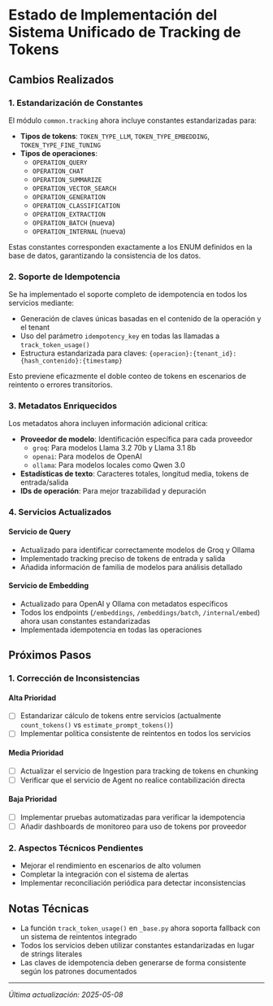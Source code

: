 # Estado de Implementación del Sistema Unificado de Tracking de Tokens

## Cambios Realizados

### 1. Estandarización de Constantes

El módulo `common.tracking` ahora incluye constantes estandarizadas para:

- **Tipos de tokens**: `TOKEN_TYPE_LLM`, `TOKEN_TYPE_EMBEDDING`, `TOKEN_TYPE_FINE_TUNING`
- **Tipos de operaciones**: 
  - `OPERATION_QUERY`
  - `OPERATION_CHAT`
  - `OPERATION_SUMMARIZE`
  - `OPERATION_VECTOR_SEARCH`
  - `OPERATION_GENERATION`
  - `OPERATION_CLASSIFICATION`
  - `OPERATION_EXTRACTION`
  - `OPERATION_BATCH` (nueva)
  - `OPERATION_INTERNAL` (nueva)

Estas constantes corresponden exactamente a los ENUM definidos en la base de datos, garantizando la consistencia de los datos.

### 2. Soporte de Idempotencia

Se ha implementado el soporte completo de idempotencia en todos los servicios mediante:

- Generación de claves únicas basadas en el contenido de la operación y el tenant
- Uso del parámetro `idempotency_key` en todas las llamadas a `track_token_usage()`
- Estructura estandarizada para claves: `{operacion}:{tenant_id}:{hash_contenido}:{timestamp}`

Esto previene eficazmente el doble conteo de tokens en escenarios de reintento o errores transitorios.

### 3. Metadatos Enriquecidos

Los metadatos ahora incluyen información adicional crítica:

- **Proveedor de modelo**: Identificación específica para cada proveedor
  - `groq`: Para modelos Llama 3.2 70b y Llama 3.1 8b
  - `openai`: Para modelos de OpenAI
  - `ollama`: Para modelos locales como Qwen 3.0
- **Estadísticas de texto**: Caracteres totales, longitud media, tokens de entrada/salida
- **IDs de operación**: Para mejor trazabilidad y depuración

### 4. Servicios Actualizados

#### Servicio de Query
- Actualizado para identificar correctamente modelos de Groq y Ollama
- Implementado tracking preciso de tokens de entrada y salida
- Añadida información de familia de modelos para análisis detallado

#### Servicio de Embedding
- Actualizado para OpenAI y Ollama con metadatos específicos
- Todos los endpoints (`/embeddings`, `/embeddings/batch`, `/internal/embed`) ahora usan constantes estandarizadas
- Implementada idempotencia en todas las operaciones

## Próximos Pasos

### 1. Corrección de Inconsistencias

#### Alta Prioridad
- [ ] Estandarizar cálculo de tokens entre servicios (actualmente `count_tokens()` vs `estimate_prompt_tokens()`)
- [ ] Implementar política consistente de reintentos en todos los servicios

#### Media Prioridad
- [ ] Actualizar el servicio de Ingestion para tracking de tokens en chunking
- [ ] Verificar que el servicio de Agent no realice contabilización directa

#### Baja Prioridad
- [ ] Implementar pruebas automatizadas para verificar la idempotencia
- [ ] Añadir dashboards de monitoreo para uso de tokens por proveedor

### 2. Aspectos Técnicos Pendientes

- Mejorar el rendimiento en escenarios de alto volumen
- Completar la integración con el sistema de alertas
- Implementar reconciliación periódica para detectar inconsistencias

## Notas Técnicas

- La función `track_token_usage()` en `_base.py` ahora soporta fallback con un sistema de reintentos integrado
- Todos los servicios deben utilizar constantes estandarizadas en lugar de strings literales
- Las claves de idempotencia deben generarse de forma consistente según los patrones documentados

---

*Última actualización: 2025-05-08*
